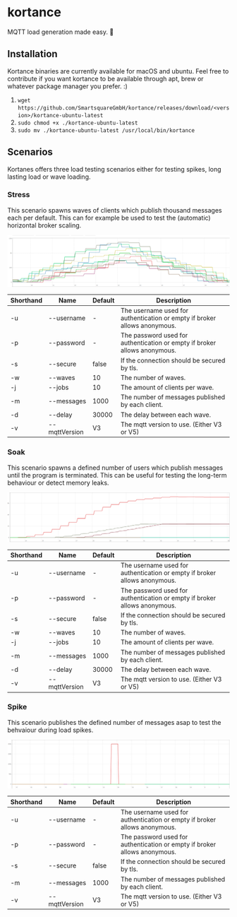 # kortance

MQTT load generation made easy. :gun:

## Installation

Kortance binaries are currently available for macOS and ubuntu. Feel free to contribute if you want kortance to be
available through apt, brew or whatever package manager you prefer. :)

1. `wget https://github.com/SmartsquareGmbH/kortance/releases/download/<version>/kortance-ubuntu-latest`
2. `sudo chmod +x ./kortance-ubuntu-latest`
3. `sudo mv ./kortance-ubuntu-latest /usr/local/bin/kortance`

## Scenarios

Kortanes offers three load testing scenarios either for testing spikes, long lasting load or wave loading.

### Stress

This scenario spawns waves of clients which publish thousand messages each per default.
This can for example be used to test the (automatic) horizontal broker scaling.

![](docs/stress.png)

| Shorthand | Name          | Default | Description                                                                 |
|-----------|---------------|---------|-----------------------------------------------------------------------------|
| -u        | --username    | -       | The username used for authentication or empty if broker allows anonymous.   |
| -p        | --password    | -       | The password used for authentication or empty if broker allows anonymous.   |
| -s        | --secure      | false   | If the connection should be secured by tls.                                 |
| -w        | --waves       | 10      | The number of waves.                                                        |
| -j        | --jobs        | 10      | The amount of clients per wave.                                             |
| -m        | --messages    | 1000    | The number of messages published by each client.                            |
| -d        | --delay       | 30000   | The delay between each wave.                                                |
| -v        | --mqttVersion | V3      | The mqtt version to use. (Either V3 or V5)                                  |

### Soak

This scenario spawns a defined number of users which publish messages until the program is terminated.
This can be useful for testing the long-term behaviour or detect memory leaks.

![](docs/soak.png)

| Shorthand | Name          | Default | Description                                                                 |
|-----------|---------------|---------|-----------------------------------------------------------------------------|
| -u        | --username    | -       | The username used for authentication or empty if broker allows anonymous.   |
| -p        | --password    | -       | The password used for authentication or empty if broker allows anonymous.   |
| -s        | --secure      | false   | If the connection should be secured by tls.                                 |
| -w        | --waves       | 10      | The number of waves.                                                        |
| -j        | --jobs        | 10      | The amount of clients per wave.                                             |
| -m        | --messages    | 1000    | The number of messages published by each client.                            |
| -d        | --delay       | 30000   | The delay between each wave.                                                |
| -v        | --mqttVersion | V3      | The mqtt version to use. (Either V3 or V5)                                  |

### Spike
This scenario publishes the defined number of messages asap to test the behvaiour during load spikes.

![](docs/spike.png)

| Shorthand | Name          | Default | Description                                                                 |
|-----------|---------------|---------|-----------------------------------------------------------------------------|
| -u        | --username    | -       | The username used for authentication or empty if broker allows anonymous.   |
| -p        | --password    | -       | The password used for authentication or empty if broker allows anonymous.   |
| -s        | --secure      | false   | If the connection should be secured by tls.                                 |
| -m        | --messages    | 1000    | The number of messages published by each client.                            |
| -v        | --mqttVersion | V3      | The mqtt version to use. (Either V3 or V5)                                  |

